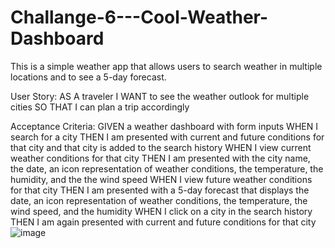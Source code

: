 # Challange-6---Cool-Weather-Dashboard

This is a simple weather app that allows users to search weather in multiple locations and to see a 5-day forecast. 

User Story: 
AS A traveler
I WANT to see the weather outlook for multiple cities
SO THAT I can plan a trip accordingly

Acceptance Criteria: 
GIVEN a weather dashboard with form inputs
WHEN I search for a city
THEN I am presented with current and future conditions for that city and that city is added to the search history
WHEN I view current weather conditions for that city
THEN I am presented with the city name, the date, an icon representation of weather conditions, the temperature, the humidity, and the the wind speed
WHEN I view future weather conditions for that city
THEN I am presented with a 5-day forecast that displays the date, an icon representation of weather conditions, the temperature, the wind speed, and the humidity
WHEN I click on a city in the search history
THEN I am again presented with current and future conditions for that city
![image](https://github.com/Cassieellaelaine/Challange-6---Cool-Weather-Dashboard/assets/129123349/96dd8d3d-dd11-407f-bc2f-59856be905d6)
